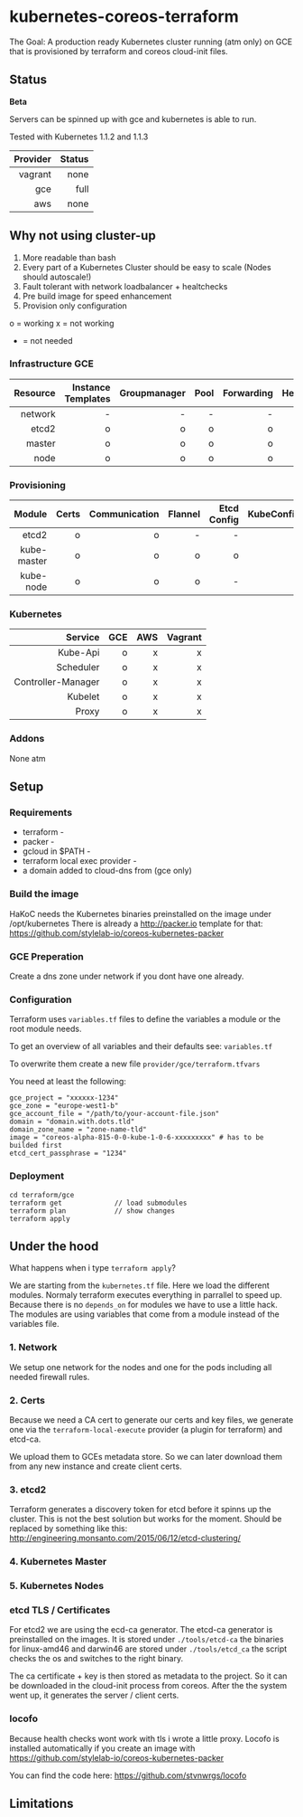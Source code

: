 # kubernetes-coreos-terraform #

The Goal: A production ready Kubernetes cluster running (atm only) on GCE that is provisioned by terraform and coreos cloud-init files.

## Status ##
**Beta**

Servers can be spinned up with gce and kubernetes is able to run.

Tested with Kubernetes 1.1.2 and 1.1.3

| Provider | Status |
|---------:|-------:|
|vagrant   | none   |
|gce       | full   |
|aws       | none   |

## Why not using cluster-up ##

  1. More readable than bash
  2. Every part of a Kubernetes Cluster should be easy to scale (Nodes should autoscale!)
  3. Fault tolerant with network loadbalancer + healtchecks
  4. Pre build image for speed enhancement
  5. Provision only configuration

o = working
x = not working
- = not needed

### Infrastructure GCE ###

| Resource   | Instance Templates   | Groupmanager | Pool   | Forwarding   | Healtcheck    | Firewall   | Network   |
| ----------:|---------------------:| ------------:| ------:| ------------:| -------------:| ----------:| ---------:|
| network    | -                    |-             |-       |-             |-              |o           |o          |
| etcd2      | o                    |o             |o       |o             |o              |o           |o          |
| master     | o                    |o             |o       |o             |o              |o           |o          |
| node       | o                    |o             |o       |o             |o              |o           |o          |

### Provisioning ###

| Module     | Certs | Communication   | Flannel   | Etcd Config | KubeConfig | Locofo | Docker | Wupiao | Heapster |
| ----------:|------:|----------------:|----------:|------------:|-----------:|-------:|-------:|-------:|---------:|
| etcd2      | o     |o                |-          |-            |-           |o       |-       |x       |x         |
| kube-master| o     |o                |o          |o            |o           |o       |o       |x       |x         |
| kube-node  | o     |o                |o          |-            |o           |-       |o       |x       |x         |

### Kubernetes ###

| Service             | GCE | AWS | Vagrant |
|--------------------:|----:|----:|--------:|
| Kube-Api            |o    |x    |x        |
| Scheduler           |o    |x    |x        |
| Controller-Manager  |o    |x    |x        |
| Kubelet             |o    |x    |x        |
| Proxy               |o    |x    |x        |


### Addons ###
None atm


## Setup ##

### Requirements ###
  - terraform  -
  - packer -
  - gcloud in $PATH -
  - terraform local exec provider -
  - a domain added to cloud-dns from (gce only)

### Build the image ###

HaKoC needs the Kubernetes binaries preinstalled on the image under /opt/kubernetes
There is already a http://packer.io template for that: https://github.com/stylelab-io/coreos-kubernetes-packer

### GCE Preperation ###
Create a dns zone under network if you dont have one already.

### Configuration ###
Terraform uses `variables.tf` files to define the variables a module or the root module needs.

To get an overview of all variables and their defaults see:
`variables.tf`

To overwrite them create a new file `provider/gce/terraform.tfvars`

You need at least the following:

```
gce_project = "xxxxxx-1234"
gce_zone = "europe-west1-b"
gce_account_file = "/path/to/your-account-file.json"
domain = "domain.with.dots.tld"
domain_zone_name = "zone-name-tld"
image = "coreos-alpha-815-0-0-kube-1-0-6-xxxxxxxxx" # has to be builded first
etcd_cert_passphrase = "1234"
```

### Deployment ###

```
cd terraform/gce
terraform get             // load submodules
terraform plan            // show changes
terraform apply
```

## Under the hood ##

What happens when i type `terraform apply`?

We are starting from the `kubernetes.tf` file.
Here we load the different modules. Normaly terraform executes everything in parrallel
to speed up. Because there is no `depends_on` for modules we have to use a little hack.
The modules are using variables that come from a module instead of the variables file.

### 1. Network ###
We setup one network for the nodes and one for the pods including all needed firewall rules.

### 2. Certs ###
Because we need a CA cert to generate our certs and key files, we generate one
via the `terraform-local-execute` provider  (a plugin for terraform) and etcd-ca.

We upload them to GCEs metadata store. So we can later download them from any new instance and create
client certs.

### 3. etcd2 ###

Terraform generates a discovery token for etcd before it spinns up the cluster.
This is not the best solution but works for the moment. Should be replaced by something like this:
http://engineering.monsanto.com/2015/06/12/etcd-clustering/

### 4. Kubernetes Master ###

### 5. Kubernetes Nodes ###

### etcd TLS / Certificates ###

For etcd2 we are using the ecd-ca generator. The etcd-ca generator is preinstalled on the images.
It is stored under `./tools/etcd-ca` the binaries for linux-amd46 and darwin46 are stored
under `./tools/etcd_ca` the script checks the os and switches to the right binary.

The ca certificate + key is then stored as metadata to the project. So it can be downloaded in the cloud-init process from coreos.
After the the system went up, it generates the server / client certs.

### locofo ###

Because health checks wont work with tls i wrote a little proxy. Locofo is installed automatically if you create an image with
https://github.com/stylelab-io/coreos-kubernetes-packer

You can find the code here:
https://github.com/stvnwrgs/locofo

## Limitations ##
